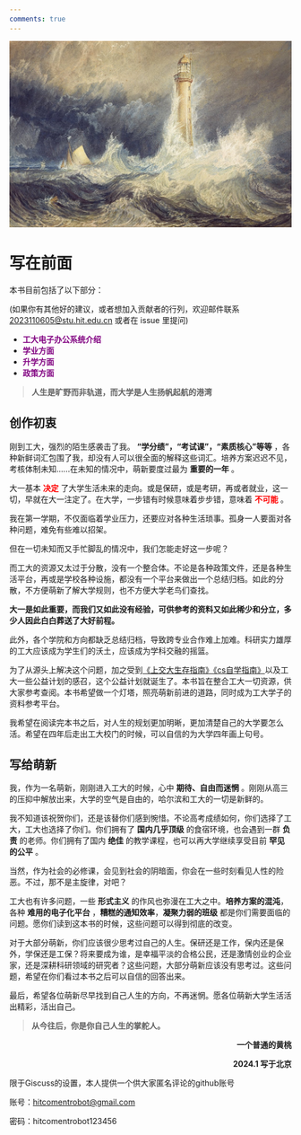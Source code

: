 ```yaml
---
comments: true
---
```



![](./images/title.jpg)

# **写在前面**

本书目前包括了以下部分：

(如果你有其他好的建议，或者想加入贡献者的行列，欢迎邮件联系 2023110605@stu.hit.edu.cn 或者在 issue 里提问)

* <font color="purple">**工大电子办公系统介绍** </font>
* <font color="purple">**学业方面** </font>
* <font color="purple">**升学方面** </font>
* <font color="purple">**政策方面** </font>


> **人生是旷野而非轨道，而大学是人生扬帆起航的港湾**

## **创作初衷**

刚到工大，强烈的陌生感袭击了我。 **“学分绩”，“考试课”，“素质核心”等等** ，各种新鲜词汇包围了我，却没有人可以很全面的解释这些词汇。培养方案迟迟不见，考核体制未知......在未知的情况中，萌新要度过最为 **重要的一年** 。

大一基本 **<font color="red">决定</font>** 了大学生活未来的走向。或是保研，或是考研，再或者就业，这一切，早就在大一注定了。在大学，一步错有时候意味着步步错，意味着<font color="red"> **不可能** </font>。

我在第一学期，不仅面临着学业压力，还要应对各种生活琐事。孤身一人要面对各种问题，难免有些难以招架。

但在一切未知而又手忙脚乱的情况中，我们怎能走好这一步呢？

而工大的资源又太过于分散，没有一个整合体。不论是各种政策文件，还是各种生活平台，再或是学校各种设施，都没有一个平台来做出一个总结归档。如此的分散，不方便萌新了解大学规则，也不方便大学老鸟们查找。

**大一是如此重要，而我们又如此没有经验，可供参考的资料又如此稀少和分立，多少人因此白白葬送了大好前程。**

此外，各个学院和方向都缺乏总结归档，导致跨专业合作难上加难。科研实力雄厚的工大应该成为学生们的沃土，应该成为学科交融的摇篮。

为了从源头上解决这个问题，加之受到<a href="【私有】下载文件集合/交大生存手册.pdf" target="_blank">《上交大生存指南》</a>[《cs自学指南》](https://csdiy.wiki/)以及工大一些公益计划的感召，这个公益计划就诞生了。本书旨在整合工大一切资源，供大家参考查阅。本书希望做一个灯塔，照亮萌新前进的道路，同时成为工大学子的资料参考平台。

我希望在阅读完本书之后，对人生的规划更加明晰，更加清楚自己的大学要怎么活。希望在四年后走出工大校门的时候，可以自信的为大学四年画上句号。

## **写给萌新**

我，作为一名萌新，刚刚进入工大的时候，心中 **期待、自由而迷惘** 。刚刚从高三的压抑中解放出来，大学的空气是自由的，哈尔滨和工大的一切是新鲜的。

我不知道该祝贺你们，还是该替你们感到惋惜。不论高考成绩如何，你们选择了工大，工大也选择了你们。你们拥有了 **国内几乎顶级** 的食宿环境，也会遇到一群 **负责** 的老师。你们拥有了国内 **绝佳** 的教学课程，也可以再大学继续享受目前 **罕见的公平** 。

当然，作为社会的必修课，会见到社会的阴暗面，你会在一些时刻看见人性的险恶。不过，那不是主旋律，对吧？

工大也有许多问题，一些 **形式主义** 的作风也弥漫在工大之中。**培养方案的混沌**，各种 **难用的电子化平台** ，**糟糕的通知效率**，**凝聚力弱的班级** 都是你们需要面临的问题。愿你们读到这本书的时候，这些问题可以得到彻底的改变。

对于大部分萌新，你们应该很少思考过自己的人生。保研还是工作，保内还是保外，学保还是工保？将来要成为谁，是幸福平淡的合格公民，还是激情创业的企业家，还是深耕科研领域的研究者？这些问题，大部分萌新应该没有思考过。这些问题，希望在你们看过本书之后可以自信的回答出来。

最后，希望各位萌新尽早找到自己人生的方向，不再迷惘。愿各位萌新大学生活活出精彩，活出自己。

> **从今往后，你是你自己人生的掌舵人。**

**<p align="right">一个普通的黄桃</p>**
**<p align="right">2024.1 写于北京</p>**



限于Giscuss的设置，本人提供一个供大家匿名评论的github账号

账号：hitcomentrobot@gmail.com

密码：hitcomentrobot123456

